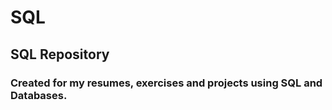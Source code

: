 # SQL
## SQL Repository

### Created for my resumes, exercises and projects using SQL and Databases.